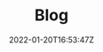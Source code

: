 ---
type: hero
title: Blog
date: '2022-01-20T16:53:47Z'
social_image:
  src: ../../assets/uploads/share.png
  alt: Exploring the Jamstack and the future of web development.
hero:
  title: '**JAMSTACK DEVELOPERS FOR HIRE**'
  subtitle: The Navillus Blog
  content: Exploring the Jamstack and the future of web development.
---